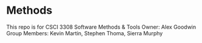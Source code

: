 Methods
=======

This repo is for CSCI 3308 Software Methods & Tools
Owner: Alex Goodwin
Group Members: Kevin Martin, Stephen Thoma, Sierra Murphy
